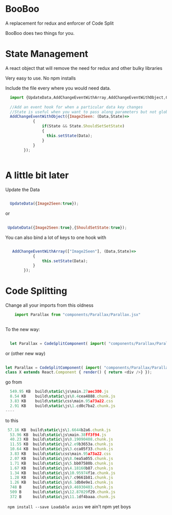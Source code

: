 # BooBoo
A replacement for redux and enforcer of Code Split

BooBoo does two things for you. 
# State Management
A react object that will remove the need for redux and other bulky libraries


Very easy to use. No npm installs

Include the file every where you would need data.

```javascript
  import {UpdateData,AddChangeEventWithArray,AddChangeEventWithObject,GetData}  from 'boobs'
  
  //Add an event hook for when a particular data key changes
  //State is useful when you want to pass along parameters but not globlly
  AddChangeEventWithObject({Image2Seen: (Data,State)=>
            {
                if(State && State.ShouldSetSetState)
                {
                  this.setState(Data);
                }
            }
        });
        
```

# A little bit later

Update the Data
```javascript

  UpdateData({Image2Seen:true});
```  
or
```javascript  
  
 UpdateData({Image2Seen:true},{ShouldSetState:true});
```

You can also bind a lot of keys to one hook with 
```javascript

   AddChangeEventWithArray(["Image2Seen"], (Data,State)=>
            {
                this.setState(Data);
            }
        });
```
# Code Splitting
Change all your imports from this oldness
```javascript
    import Parallax from "components/Parallax/Parallax.jsx"
  
```

To the new way:

```javascript
  
  let Parallax = CodeSplitComponent( import( "components/Parallax/Parallax.jsx"));
```
or (other new way)

```javascript
  
let Parallax = CodeSplitComponent( import( "components/Parallax/Parallax.jsx"), 
class X extends React.Component { render() { return <div />} });

```

go from 
```javascript
  549.95 KB  build\static\js\main.27aec380.js
  8.54 KB    build\static\js\0.4cea4888.chunk.js
  3.83 KB    build\static\css\main.95a73a22.css
  2.91 KB    build\static\js\1.cd0c7ba2.chunk.js
----
``` 
to this
```javascript
 57.16 KB  build\static\js\1.6644b2a6.chunk.js
  53.96 KB  build\static\js\main.38ff3f94.js
  40.23 KB  build\static\js\0.19090408.chunk.js
  11.55 KB  build\static\js\2.e9b3653a.chunk.js
  10.64 KB  build\static\js\3.cca05f33.chunk.js
  3.83 KB   build\static\css\main.95a73a22.css
  2.07 KB   build\static\js\8.0ea5a055.chunk.js
  1.71 KB   build\static\js\5.bb07580b.chunk.js
  1.67 KB   build\static\js\4.18160b87.chunk.js
  1.34 KB   build\static\js\10.95974f1e.chunk.js
  1.28 KB   build\static\js\7.c9661b81.chunk.js
  1.26 KB   build\static\js\6.1db0e9e1.chunk.js
  748 B     build\static\js\9.46930403.chunk.js
  509 B     build\static\js\12.87029f29.chunk.js
  372 B     build\static\js\11.1df4baaa.chunk.js
```

``` npm install --save Loadable axios``` we ain't npm yet boys
